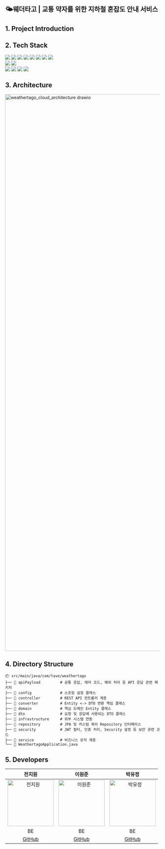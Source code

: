 ## 🌤️웨더타고 | 교통 약자를 위한 지하철 혼잡도 안내 서비스

## 1. Project Introduction


## 2. Tech Stack
<div>
<img src="https://img.shields.io/badge/Java-007396?style=flat-square&logo=java&logoColor=white">
<img src="https://img.shields.io/badge/Gradle-02303A?style=flat-square&logo=gradle&logoColor=white">
<img src="https://img.shields.io/badge/Spring Boot-6DB33F?style=flat-square&logo=springboot&logoColor=white">
<img src="https://img.shields.io/badge/Spring Data JPA-6DB33F?style=flat-square&logo=databricks&logoColor=white">
<img src="https://img.shields.io/badge/Spring Security-6DB33F?style=flat-square&logo=springsecurity&logoColor=white">
<img src="https://img.shields.io/badge/Jsoup-6DB33F?style=flat-square&logo=jsoup&logoColor=white">
<img src="https://img.shields.io/badge/Firebase-DD2C00?style=flat-square&logo=firebase&logoColor=white">
<img src="https://img.shields.io/badge/OAuth2.0-000000?style=flat-square&logoColor=white">
</div>
<div>
<img src="https://img.shields.io/badge/MySQL-4479A1?style=flat-square&logo=mysql&logoColor=white">
<img src="https://img.shields.io/badge/Redis-FF4438?style=flat-square&logo=redis&logoColor=white">
</div>
<div>
<img src="https://img.shields.io/badge/Github Actions-2088FF?style=flat-square&logo=githubactions&logoColor=white">
<img src="https://img.shields.io/badge/Docker-2496ED?style=flat-square&logo=docker&logoColor=white">
<img src="https://img.shields.io/badge/AWS EC2-FF9900?style=flat-square&logoColor=white">
<img src="https://img.shields.io/badge/AWS RDS-527FFF?style=flat-square&logoColor=white">
</div>

## 3. Architecture
<img width="3480" height="1806" alt="weathertago_cloud_architecture drawio" src="https://github.com/user-attachments/assets/48e83d00-e741-4b94-90d4-70fdcd50406b" />

## 4. Directory Structure
```
📦 src/main/java/com/tave/weathertago
├── 📁 apiPayload         # 공통 응답, 에러 코드, 예외 처리 등 API 응답 관련 패키지
├── 📁 config             # 스프링 설정 클래스
├── 📁 controller         # REST API 컨트롤러 계층
├── 📁 converter          # Entity <-> DTO 변환 책임 클래스
├── 📁 domain             # 핵심 도메인 Entity 클래스
├── 📁 dto                # 요청 및 응답에 사용되는 DTO 클래스
├── 📁 infrastructure     # 외부 시스템 연동
├── 📁 repository         # JPA 및 커스텀 쿼리 Repository 인터페이스
├── 📁 security           # JWT 필터, 인증 처리, Security 설정 등 보안 관련 코드
├── 📁 service            # 비즈니스 로직 계층
└── 📄 WeathertagoApplication.java
```
## 5. Developers
| 전지원 | 이원준 | 박유정 |
|:------:|:------:|:------:|
| <img src="https://github.com/jiwonly.png" alt="전지원" width="150"> | <img src="https://github.com/wonjun-lee-fcwj245.png" alt="이원준" width="150"> | <img src="https://github.com/yujeong430.png" alt="박유정" width="150"> |
| BE | BE | BE |
| [GitHub](https://github.com/jiwonly) | [GitHub](https://github.com/wonjun-lee-fcwj245) | [GitHub](https://github.com/yujeong430) |
